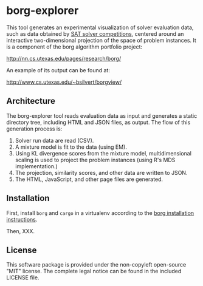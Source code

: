 borg-explorer
=============

This tool generates an experimental visualization of solver evaluation data,
such as data obtained by [SAT solver
competitions](http://www.satcompetition.org/), centered around an interactive
two-dimensional projection of the space of problem instances. It is a component
of the borg algorithm portfolio project:

http://nn.cs.utexas.edu/pages/research/borg/

An example of its output can be found at:

http://www.cs.utexas.edu/~bsilvert/borgview/

Architecture
------------

The borg-explorer tool reads evaluation data as input and generates a static
directory tree, including HTML and JSON files, as output. The flow of this
generation process is:

1. Solver run data are read (CSV).
2. A mixture model is fit to the data (using EM).
3. Using KL divergence scores from the mixture model, multidimensional scaling
   is used to project the problem instances (using R's MDS implementation.)
4. The projection, similarity scores, and other data are written to JSON.
5. The HTML, JavaScript, and other page files are generated.

Installation
------------

First, install `borg` and `cargo` in a virtualenv according to the [borg
installation instructions](http://borg.readthedocs.org/en/latest/installation.html).

Then, XXX.

License
-------

This software package is provided under the non-copyleft open-source "MIT"
license. The complete legal notice can be found in the included LICENSE file.

